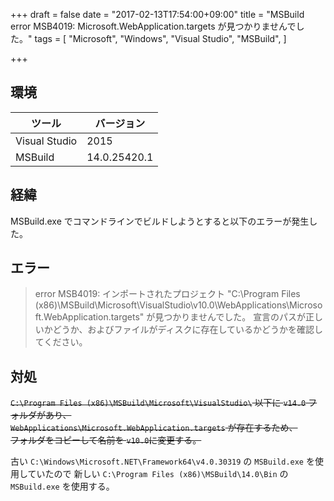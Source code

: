 +++
draft = false
date = "2017-02-13T17:54:00+09:00"
title = "MSBuild error MSB4019: Microsoft.WebApplication.targets が見つかりませんでした。"
tags = [
    "Microsoft",
    "Windows",
    "Visual Studio",
    "MSBuild",
]

+++

## 環境

|ツール|バージョン|
|---|---|
|Visual Studio|2015|
|MSBuild|14.0.25420.1|

## 経緯
MSBuild.exe でコマンドラインでビルドしようとすると以下のエラーが発生した。

## エラー

> error MSB4019: インポートされたプロジェクト
> "C:\Program Files (x86)\MSBuild\Microsoft\VisualStudio\v10.0\WebApplications\Microsoft.WebApplication.targets"
> が見つかりませんでした。
> <Import> 宣言のパスが正しいかどうか、およびファイルがディスクに存在しているかどうかを確認してください。

## 対処

~~`C:\Program Files (x86)\MSBuild\Microsoft\VisualStudio\` 以下に `v14.0` フォルダがあり、~~<br>
~~`WebApplications\Microsoft.WebApplication.targets` が存在するため、~~<br>
~~フォルダをコピーして名前を `v10.0`に変更する。~~

古い `C:\Windows\Microsoft.NET\Framework64\v4.0.30319` の `MSBuild.exe` を使用していたので
新しい `C:\Program Files (x86)\MSBuild\14.0\Bin` の `MSBuild.exe` を使用する。
